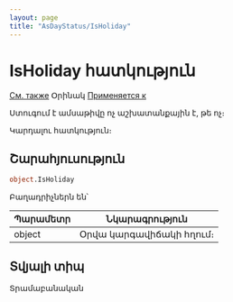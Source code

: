 ```yaml
---
layout: page
title: "AsDayStatus/IsHoliday"
---
```



# IsHoliday հատկություն

[См. также](../AsDayStatus.md) Օրինակ [Применяется к](../AsDayStatus.md)

Ստուգում է ամսաթիվը ոչ աշխատանքային է, թե ոչ։

Կարդալու հատկություն։

## Շարահյուսություն

``` vb
object.IsHoliday
```

Բաղադրիչներն են՝


| Պարամետր | Նկարագրություն |
|--|--|
| object | Օրվա կարգավիճակի հղում։ |


## Տվյալի տիպ

Տրամաբանական
